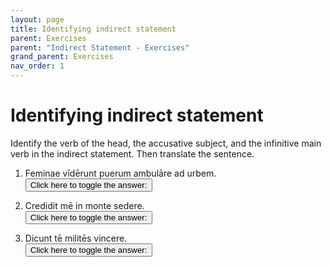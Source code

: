 ```yaml
---
layout: page
title: Identifying indirect statement
parent: Exercises
parent: "Indirect Statement - Exercises"
grand_parent: Exercises
nav_order: 1
---
```


# Identifying indirect statement




Identify the verb of the head, the accusative subject, and the infinitive main verb in the indirect statement. Then translate the sentence.

1. Feminae vīdērunt puerum ambulāre ad urbem.  
<button onclick="toggleDisplay('prac1')">Click here to toggle the answer:</button> <span style="display: none;" id="prac1">vīdērunt = verb of head; puerum = accusative subject; ambulāre = infinitive main verb; The women saw that the boy walked to the city.</span>

2. Credidit mē in monte sedere.  
<button onclick="toggleDisplay('prac2')">Click here to toggle the answer:</button> <span style="display: none;" id="prac2">credidit = verb of head; mē = accusative subject; sedere = infinitive main verb; He believed that I sat on the mountain.</span>

3. Dicunt tē militēs vincere.  
<button onclick="toggleDisplay('prac3')">Click here to toggle the answer:</button> <span style="display: none;" id="prac3">dixērunt = verb of head; tē = accusative subject; vincere = infinitive main verb; They say that you are defeating the enemy.</span>


<script>
function toggleDisplay(id) {
  const el = document.getElementById(id);
  el.style.display = el.style.display === 'none' ? 'inline' : 'none';
}
</script>
